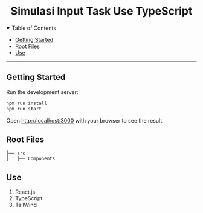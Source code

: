<h1 align="center"> 
  Simulasi Input Task Use TypeScript      
</h1>

<details open="open">
<summary>Table of Contents</summary>

- [Getting Started](#getting-started)
- [Root Files](#root-files)
- [Use](#use)

</details>

---

## Getting Started

Run the development server:

```bash
npm run install
npm run start
```

Open [http://localhost:3000](http://localhost:3000) with your browser to see the result.

## Root Files

```
├── src
│   ├── Components
```

## Use
1. React.js
2. TypeScript
3. TailWind
